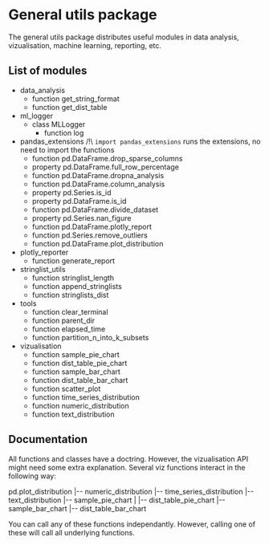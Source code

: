 # General utils package

The general utils package distributes useful modules in data analysis,
vizualisation, machine learning, reporting, etc.

## List of modules

- data_analysis
  - function get_string_format
  - function get_dist_table
- ml_logger
  - class MLLogger
    - function log
- pandas_extensions
/!\ `import pandas_extensions` runs the extensions, no need to import the
functions
  - function pd.DataFrame.drop_sparse_columns
  - property pd.DataFrame.full_row_percentage
  - function pd.DataFrame.dropna_analysis
  - function pd.DataFrame.column_analysis
  - property pd.Series.is_id
  - property pd.DataFrame.is_id
  - function pd.DataFrame.divide_dataset
  - property pd.Series.nan_figure
  - function pd.DataFrame.plotly_report
  - function pd.Series.remove_outliers
  - function pd.DataFrame.plot_distribution
- plotly_reporter
  - function generate_report
- stringlist_utils
  - function stringlist_length
  - function append_stringlists
  - function stringlists_dist
- tools
  - function clear_terminal
  - function parent_dir
  - function elapsed_time
  - function partition_n_into_k_subsets
- vizualisation
  - function sample_pie_chart
  - function dist_table_pie_chart
  - function sample_bar_chart
  - function dist_table_bar_chart
  - function scatter_plot
  - function time_series_distribution
  - function numeric_distribution
  - function text_distribution

## Documentation

All functions and classes have a doctring. However, the vizualisation API might
need some extra explanation. Several viz functions interact in the following
way:

pd.plot_distribution
|-- numeric_distribution
|-- time_series_distribution
|-- text_distribution
    |-- sample_pie_chart
    |   |-- dist_table_pie_chart
    |-- sample_bar_chart
        |-- dist_table_bar_chart

You can call any of these functions independantly. However, calling one of
these will call all underlying functions.
